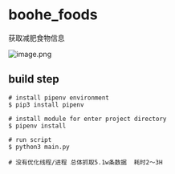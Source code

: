 # boohe_foods

获取减肥食物信息

![image.png](https://i.loli.net/2019/11/21/bDJSWKmuOh1rVQZ.png)

## build step

```
# install pipenv environment
$ pip3 install pipenv

# install module for enter project directory 
$ pipenv install

# run script
$ python3 main.py

# 没有优化线程/进程 总体抓取5.1w条数据  耗时2～3H
```
